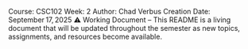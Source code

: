 Course: CSC102
Week: 2
Author: Chad Verbus
Creation Date: September 17, 2025
⚠️ Working Document – This README is a living document that will be updated throughout the semester as new topics, assignments, and resources become available.
 
